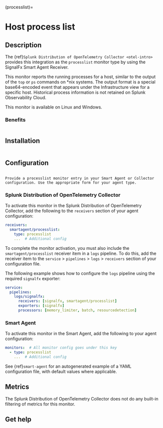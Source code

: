 (processlist)=

# Host process list
<meta name="description" content="Documentation on the processlist monitor">

## Description

The {ref}`Splunk Distribution of OpenTelemetry Collector <otel-intro>` provides this integration as the `processlist` monitor type by using the SignalFx Smart Agent Receiver.

This monitor reports the running processes for a host, similar to the output of the `top` or `ps` commands on *nix systems. The output format is a special base64-encoded event that appears under the Infrastructure view for a specific host. Historical process information is not retained on Splunk Observability Cloud.

This monitor is available on Linux and Windows.

### Benefits

```{include} /_includes/benefits.md
```

## Installation

```{include} /_includes/collector-installation.md
```

## Configuration

```{include} /_includes/configuration.md
```

```{note}
Provide a processlist monitor entry in your Smart Agent or Collector configuration. Use the appropriate form for your agent type.
```

### Splunk Distribution of OpenTelemetry Collector

To activate this monitor in the Splunk Distribution of OpenTelemetry Collector, add the following to the `receivers` section of your agent configuration:

```yaml
receivers:
  smartagent/processlist:
    type: processlist
    ...  # Additional config
```

To complete the monitor activation, you must also include the `smartagent/processlist` receiver item in a `logs` pipeline. To do this, add the receiver item to the `service` > `pipelines` > `logs` > `receivers` section of your configuration file. 

The following example shows how to configure the `logs` pipeline using the required `signalfx` exporter:

```yaml
service:
  pipelines:
    logs/signalfx:
      receivers: [signalfx, smartagent/processlist]
      exporters: [signalfx]
      processors: [memory_limiter, batch, resourcedetection]
```

### Smart Agent

To activate this monitor in the Smart Agent, add the following to your agent configuration:

```yaml
monitors:  # All monitor config goes under this key
  - type: processlist
    ...  # Additional config
```

See {ref}`smart-agent` for an autogenerated example of a YAML configuration file, with default values where applicable.

## Metrics

The Splunk Distribution of OpenTelemetry Collector does not do any built-in filtering of metrics for this monitor.

## Get help

```{include} /_includes/troubleshooting.md
```
